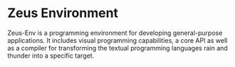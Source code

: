 # Zeus Environment
Zeus-Env is a programming environment for developing general-purpose applications. It includes visual programming capabilities, a core API as well as a compiler for transforming the textual programming languages rain and thunder into a specific target.